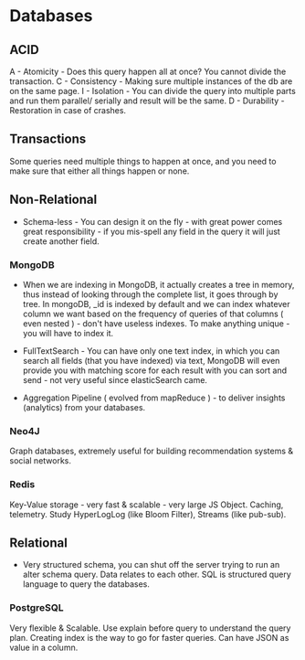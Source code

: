 # Databases

## ACID

A - Atomicity - Does this query happen all at once? You cannot divide the transaction.
C - Consistency - Making sure multiple instances of the db are on the same page.
I - Isolation - You can divide the query into multiple parts and run them parallel/ serially and result will be the same.
D - Durability - Restoration in case of crashes.

## Transactions

Some queries need multiple things to happen at once, and you need to make sure that either all things happen or none.

## Non-Relational

- Schema-less - You can design it on the fly - with great power comes great responsibility - if you mis-spell any field in the query it will just create another field.

### MongoDB

- When we are indexing in MongoDB, it actually creates a tree in memory, thus instead of looking through the complete list, it goes through by tree. In mongoDB, _id is indexed by default and we can index whatever column we want based on the frequency of queries of that columns ( even nested ) - don't have useless indexes. To make anything unique - you will have to index it.

- FullTextSearch - You can have only one text index, in which you can search all fields (that you have indexed) via text, MongoDB will even provide you with matching score for each result with you can sort and send - not very useful since elasticSearch came.

- Aggregation Pipeline ( evolved from mapReduce ) - to deliver insights (analytics) from your databases.

### Neo4J

Graph databases, extremely useful for building recommendation systems & social networks.

### Redis

Key-Value storage - very fast & scalable - very large JS Object. Caching, telemetry.
Study HyperLogLog (like Bloom Filter), Streams (like pub-sub).

## Relational

- Very structured schema, you can shut off the server trying to run an alter schema query. Data relates to each other. SQL is structured query language to query the databases.

### PostgreSQL

Very flexible & Scalable. Use explain before query to understand the query plan. Creating index is the way to go for faster queries. Can have JSON as value in a column.
